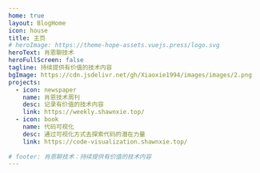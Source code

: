 ```yaml
---
home: true
layout: BlogHome
icon: house
title: 主页
# heroImage: https://theme-hope-assets.vuejs.press/logo.svg
heroText: 肖恩聊技术
heroFullScreen: false
tagline: 持续提供有价值的技术内容
bgImage: https://cdn.jsdelivr.net/gh/Xiaoxie1994/images/images/2.png
projects:
  - icon: newspaper
    name: 肖恩技术周刊
    desc: 记录有价值的技术内容
    link: https://weekly.shawnxie.top/
  - icon: book
    name: 代码可视化
    desc: 通过可视化方式去探索代码的潜在力量
    link: https://code-visualization.shawnxie.top/
  
# footer: 肖恩聊技术：持续提供有价值的技术内容
---
```


<!-- 这是一个博客主页的案例。

要使用此布局，你应该在页面前端设置 `layout: BlogHome` 和 `home: true`。

相关配置文档请见 [博客主页](https://theme-hope.vuejs.press/zh/guide/blog/home.html)。 -->

